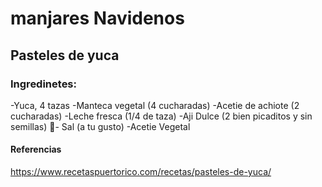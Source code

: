 # manjares Navidenos
## Pasteles de yuca 
### Ingredinetes: 
-Yuca, 4 tazas
-Manteca vegetal (4 cucharadas)
-Acetie de achiote (2 cucharadas) 
-Leche fresca (1/4 de taza)
-Aji Dulce (2 bien picaditos y sin semillas)
🧂- Sal (a tu gusto)
-Acetie Vegetal

#### Referencias
https://www.recetaspuertorico.com/recetas/pasteles-de-yuca/
